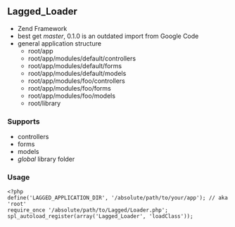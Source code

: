 ## Lagged_Loader

 * Zend Framework
 * best get _master_, 0.1.0 is an outdated import from Google Code
 * general application structure
   * root/app
   * root/app/modules/default/controllers
   * root/app/modules/default/forms
   * root/app/modules/default/models
   * root/app/modules/foo/controllers
   * root/app/modules/foo/forms
   * root/app/modules/foo/models
   * root/library

### Supports
 
 * controllers
 * forms
 * models
 * _global_ library folder
 
### Usage

    <?php
    define('LAGGED_APPLICATION_DIR', '/absolute/path/to/your/app'); // aka 'root'
    require_once '/absolute/path/to/Lagged/Loader.php';
    spl_autoload_register(array('Lagged_Loader', 'loadClass'));
